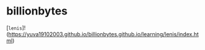 # billionbytes

[`lenis`]!(https://yuva19102003.github.io/billionbytes.github.io/learning/lenis/index.html)